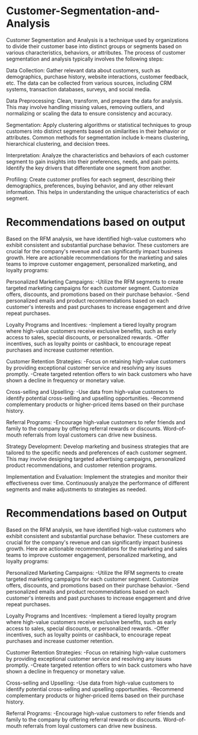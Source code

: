 # Customer-Segmentation-and-Analysis
Customer Segmentation and Analysis is a technique used by organizations to divide their customer base into distinct groups or segments based on various characteristics, behaviors, or attributes.
The process of customer segmentation and analysis typically involves the following steps:

Data Collection: Gather relevant data about customers, such as demographics, purchase history, website interactions, customer feedback, etc. The data can be collected from various sources, including CRM systems, transaction databases, surveys, and social media.

Data Preprocessing: Clean, transform, and prepare the data for analysis. This may involve handling missing values, removing outliers, and normalizing or scaling the data to ensure consistency and accuracy.

Segmentation: Apply clustering algorithms or statistical techniques to group customers into distinct segments based on similarities in their behavior or attributes. Common methods for segmentation include k-means clustering, hierarchical clustering, and decision trees.

Interpretation: Analyze the characteristics and behaviors of each customer segment to gain insights into their preferences, needs, and pain points. Identify the key drivers that differentiate one segment from another.

Profiling: Create customer profiles for each segment, describing their demographics, preferences, buying behavior, and any other relevant information. This helps in understanding the unique characteristics of each segment.

# Recommendations based on output
Based on the RFM analysis, we have identified high-value customers who exhibit consistent and substantial purchase behavior. These customers are crucial for the company's revenue and can significantly impact business growth. Here are actionable recommendations for the marketing and sales teams to improve customer engagement, personalized marketing, and loyalty programs:

Personalized Marketing Campaigns: -Utilize the RFM segments to create targeted marketing campaigns for each customer segment. Customize offers, discounts, and promotions based on their purchase behavior. -Send personalized emails and product recommendations based on each customer's interests and past purchases to increase engagement and drive repeat purchases.

Loyalty Programs and Incentives: -Implement a tiered loyalty program where high-value customers receive exclusive benefits, such as early access to sales, special discounts, or personalized rewards. -Offer incentives, such as loyalty points or cashback, to encourage repeat purchases and increase customer retention.

Customer Retention Strategies: -Focus on retaining high-value customers by providing exceptional customer service and resolving any issues promptly. -Create targeted retention offers to win back customers who have shown a decline in frequency or monetary value.

Cross-selling and Upselling: -Use data from high-value customers to identify potential cross-selling and upselling opportunities. -Recommend complementary products or higher-priced items based on their purchase history.

Referral Programs: -Encourage high-value customers to refer friends and family to the company by offering referral rewards or discounts. Word-of-mouth referrals from loyal customers can drive new business.

Strategy Development: Develop marketing and business strategies that are tailored to the specific needs and preferences of each customer segment. This may involve designing targeted advertising campaigns, personalized product recommendations, and customer retention programs.

Implementation and Evaluation: Implement the strategies and monitor their effectiveness over time. Continuously analyze the performance of different segments and make adjustments to strategies as needed.

# Recommendations based on Output

Based on the RFM analysis, we have identified high-value customers who exhibit consistent and substantial purchase behavior. These customers are crucial for the company's revenue and can significantly impact business growth. Here are actionable recommendations for the marketing and sales teams to improve customer engagement, personalized marketing, and loyalty programs:

Personalized Marketing Campaigns: -Utilize the RFM segments to create targeted marketing campaigns for each customer segment. Customize offers, discounts, and promotions based on their purchase behavior. -Send personalized emails and product recommendations based on each customer's interests and past purchases to increase engagement and drive repeat purchases.

Loyalty Programs and Incentives: -Implement a tiered loyalty program where high-value customers receive exclusive benefits, such as early access to sales, special discounts, or personalized rewards. -Offer incentives, such as loyalty points or cashback, to encourage repeat purchases and increase customer retention.

Customer Retention Strategies: -Focus on retaining high-value customers by providing exceptional customer service and resolving any issues promptly. -Create targeted retention offers to win back customers who have shown a decline in frequency or monetary value.

Cross-selling and Upselling: -Use data from high-value customers to identify potential cross-selling and upselling opportunities. -Recommend complementary products or higher-priced items based on their purchase history.

Referral Programs: -Encourage high-value customers to refer friends and family to the company by offering referral rewards or discounts. Word-of-mouth referrals from loyal customers can drive new business.
